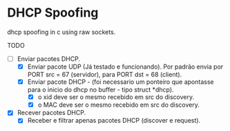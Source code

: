 # DHCP Spoofing
dhcp spoofing in c using raw sockets.

TODO
- [ ] Enviar pacotes DHCP.
    - [X] Enviar pacote UDP (Já testado e funcionando). Por padrão envia por PORT src = 67 (servidor), para PORT dst = 68 (client).
    - [X] Enviar pacote DHCP - (foi necessario um ponteiro que apontasse para o inicio do dhcp no buffer - tipo struct *dhcp).
        - [X] o xid deve ser o mesmo recebido em src do discovery.
        - [X] o MAC deve ser o mesmo recebido em src do discovery.

- [X] Recever pacotes DHCP.
    - [X] Receber e filtrar apenas pacotes DHCP (discover e request).
